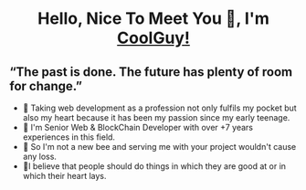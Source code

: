 <h1 align="center">Hello, Nice To Meet You 👋, I'm <a href="https://github.com/minotaurs110/minotaurs110/" target="blank">CoolGuy!</a></h1>

## “The past is done. The future has plenty of room for change.”


- 🔭 Taking web development as a profession not only fulfils my pocket but also my heart because it has been my passion since my early teenage.
- 🌱 I'm Senior Web & BlockChain Developer with over +7 years experiences in this field.
- 👯 So I'm not a new bee and serving me with your project wouldn't cause any loss.
- 💪I believe that people should do things in which they are good at or in which their heart lays.


<!--
**minotaurs110/minotaurs110** is a ✨ _special_ ✨ repository because its `README.md` (this file) appears on your GitHub profile.



Here are some ideas to get you started:

-  I’m currently working on ...
- 🌱 I’m currently learning ...
- 👯 I’m looking to collaborate on ...
- 🤔 I’m looking for help with ...
- 💬 Ask me about ...
- 📫 How to reach me: ...
- 😄 Pronouns: ...
- ⚡ Fun fact: ...
-->
